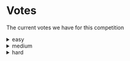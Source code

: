 # Votes
The current votes we have for this competition
<details><summary>easy</summary>

| name | score |
| --- | --- |
| Eskeminha | 2 |
| MatissesProjects | 0 |


</details>


<details><summary>medium</summary>

| name | score |
| --- | --- |
| MatissesProjects | 1 |


</details>


<details><summary>hard</summary>

| name | score |
| --- | --- |
| MatissesProjects | 1 |


</details>

